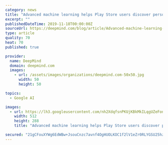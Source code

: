 ```yaml
---
category: news
title: "Advanced machine learning helps Play Store users discover personalised apps"
excerpt: ""
publishedDateTime: 2019-11-18T00:00:00Z
sourceUrl: https://deepmind.com/blog/article/Advanced-machine-learning-helps-Play-Store-users-discover-personalised-apps
type: article
quality: 70
heat: 70
published: true

provider:
  name: DeepMind
  domain: deepmind.com
  images:
    - url: /assets/images/organizations/deepmind.com-50x50.jpg
      width: 50
      height: 50

topics:
  - Google AI

images:
  - url: https://lh3.googleusercontent.com/nh2XdqfsnPKUjKBkMkILqgUZeFonSQKdB8UIkPHcnhafDVlFSErUmoJN-TqBLLJ5qabTFXqTWxGIRSiny0gyATDCAf5evEtDmWjmh60
    width: 512
    height: 288
    title: "Advanced machine learning helps Play Store users discover personalised apps"

secured: "21gCFouXYWg6EdWBw+JsouCnzc7avnf4OgHUOLKOC1f2lV1eZr0RLYGSU25hzDYBDYJyi7VYoYjY2JEJoQ3FAZg2z4sYrWp0aoeY+MwPeOQSIqK5Qx/PJ1Gcf/ZQ+G4oYIySkwM1pw2y7MQ5egpLJ8K2xoOJ4FCjH+MUfmGCvvm9wEynKLYoaKZ2C6S3z1NukG9IHh8Uy+sXDZ9F3lxdecJG7QqFbrj9plGyGsmsygFblg+Dh0I62ZzJHKySFIy8Kbv/QBl35/7OSjYX4Bm71Q==;vCM5tb0KPwjHYGlm0Clr8g=="
---
```


